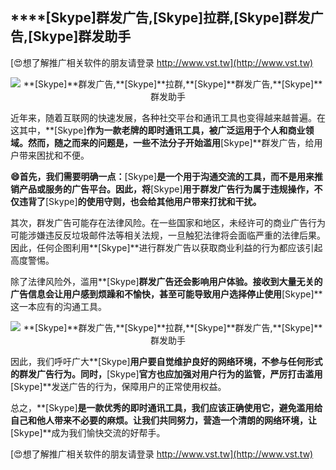 ## ****[Skype]**群发广告,**[Skype]**拉群,**[Skype]**群发广告,**[Skype]**群发助手**

[😍想了解推广相关软件的朋友请登录 http://www.vst.tw](http://www.vst.tw)

 <center><img src="https://vst.tw/MP4/tuiguang/png/8.png" alt="**[Skype]**群发广告,**[Skype]**拉群,**[Skype]**群发广告,**[Skype]**群发助手"></center>

近年来，随着互联网的快速发展，各种社交平台和通讯工具也变得越来越普遍。在这其中，**[Skype]**作为一款老牌的即时通讯工具，被广泛运用于个人和商业领域。然而，随之而来的问题是，一些不法分子开始滥用**[Skype]**群发广告，给用户带来困扰和不便。

**😄首先，我们需要明确一点：**[Skype]**是一个用于沟通交流的工具，而不是用来推销产品或服务的广告平台。因此，将**[Skype]**用于群发广告行为属于违规操作，不仅违背了**[Skype]**的使用守则，也会给其他用户带来打扰和干扰。**

其次，群发广告可能存在法律风险。在一些国家和地区，未经许可的商业广告行为可能涉嫌违反反垃圾邮件法等相关法规，一旦触犯法律将会面临严重的法律后果。因此，任何企图利用**[Skype]**进行群发广告以获取商业利益的行为都应该引起高度警惕。

除了法律风险外，滥用**[Skype]**群发广告还会影响用户体验。接收到大量无关的广告信息会让用户感到烦躁和不愉快，甚至可能导致用户选择停止使用**[Skype]**这一本应有的沟通工具。

 <center><img src="https://vst.tw/MP4/tuiguang/png/4.png" alt="**[Skype]**群发广告,**[Skype]**拉群,**[Skype]**群发广告,**[Skype]**群发助手"></center>

因此，我们呼吁广大**[Skype]**用户要自觉维护良好的网络环境，不参与任何形式的群发广告行为。同时，**[Skype]**官方也应加强对用户行为的监管，严厉打击滥用**[Skype]**发送广告的行为，保障用户的正常使用权益。

总之，**[Skype]**是一款优秀的即时通讯工具，我们应该正确使用它，避免滥用给自己和他人带来不必要的麻烦。让我们共同努力，营造一个清朗的网络环境，让**[Skype]**成为我们愉快交流的好帮手。

[😍想了解推广相关软件的朋友请登录 http://www.vst.tw](http://www.vst.tw)



